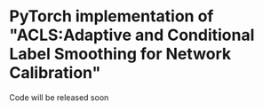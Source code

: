 # PyTorch implementation of "ACLS:Adaptive and Conditional Label Smoothing for Network Calibration"

Code will be released soon

